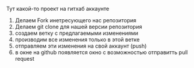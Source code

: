 Тут какой-то проект на гитхаб аккаунте


1. Делаем Fork инетресующего нас репозитория
2. Делаем git clone для нашей версии репозитория 
3. создаем ветку с предлагаемыми изменениями
4. производим все изменения только в этой ветке
5. отправляем эти изменения на свой аккаунт (push)
6. в окне на github появляется окно с возможностью отправитть pull request 